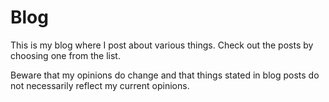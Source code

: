 # Blog
This is my blog where I post about various things. Check out the posts by choosing one from the list.

Beware that my opinions do change and that things stated in blog posts do not necessarily reflect my current opinions.
